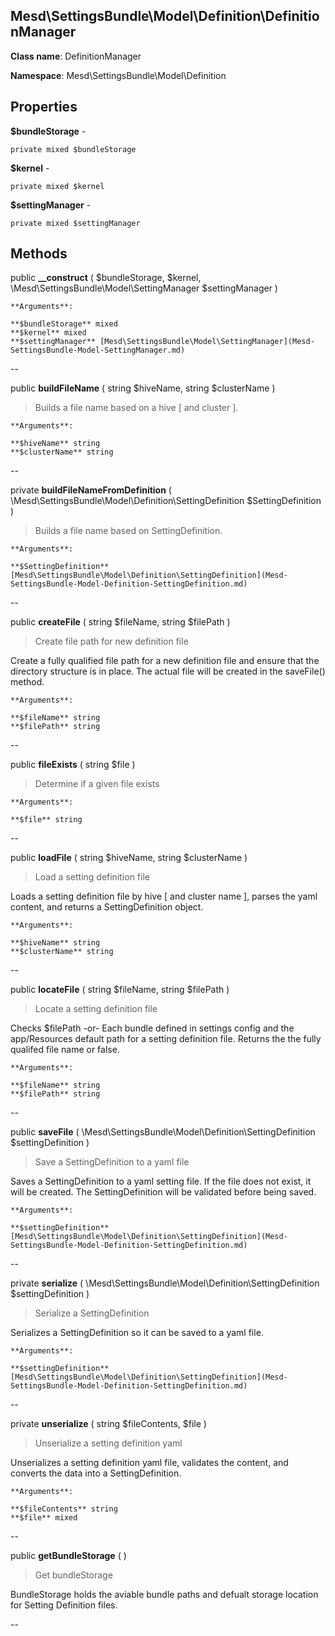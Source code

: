 Mesd\SettingsBundle\Model\Definition\DefinitionManager
---------------

    

    


**Class name**: DefinitionManager

**Namespace**: Mesd\SettingsBundle\Model\Definition









Properties
----------


**$bundleStorage** - 



    private mixed $bundleStorage






**$kernel** - 



    private mixed $kernel






**$settingManager** - 



    private mixed $settingManager






Methods
-------


public **__construct** ( $bundleStorage, $kernel, \Mesd\SettingsBundle\Model\SettingManager $settingManager )


> 








    **Arguments**:

    **$bundleStorage** mixed 
    **$kernel** mixed 
    **$settingManager** [Mesd\SettingsBundle\Model\SettingManager](Mesd-SettingsBundle-Model-SettingManager.md) 


--


public **buildFileName** ( string $hiveName, string $clusterName )


> Builds a file name based on a hive [ and cluster ].








    **Arguments**:

    **$hiveName** string 
    **$clusterName** string 


--


private **buildFileNameFromDefinition** ( \Mesd\SettingsBundle\Model\Definition\SettingDefinition $SettingDefinition )


> Builds a file name based on SettingDefinition.








    **Arguments**:

    **$SettingDefinition** [Mesd\SettingsBundle\Model\Definition\SettingDefinition](Mesd-SettingsBundle-Model-Definition-SettingDefinition.md) 


--


public **createFile** ( string $fileName, string $filePath )


> Create file path for new definition file

Create a fully qualified file path for a new definition file
and ensure that the directory structure is in place. The actual
file will be created in the saveFile() method.






    **Arguments**:

    **$fileName** string 
    **$filePath** string 


--


public **fileExists** ( string $file )


> Determine if a given file exists








    **Arguments**:

    **$file** string 


--


public **loadFile** ( string $hiveName, string $clusterName )


> Load a setting definition file

Loads a setting definition file by hive [ and cluster name ],
parses the yaml content, and returns a SettingDefinition object.






    **Arguments**:

    **$hiveName** string 
    **$clusterName** string 


--


public **locateFile** ( string $fileName, string $filePath )


> Locate a setting definition file

Checks $filePath
  -or-
Each bundle defined in settings config and the app/Resources
default path for a setting definition file. Returns the the
fully qualifed file name or false.






    **Arguments**:

    **$fileName** string 
    **$filePath** string 


--


public **saveFile** ( \Mesd\SettingsBundle\Model\Definition\SettingDefinition $settingDefinition )


> Save a SettingDefinition to a yaml file

Saves a SettingDefinition to a yaml setting file. If the file
does not exist, it will be created. The SettingDefinition
will be validated before being saved.






    **Arguments**:

    **$settingDefinition** [Mesd\SettingsBundle\Model\Definition\SettingDefinition](Mesd-SettingsBundle-Model-Definition-SettingDefinition.md) 


--


private **serialize** ( \Mesd\SettingsBundle\Model\Definition\SettingDefinition $settingDefinition )


> Serialize a SettingDefinition

Serializes a SettingDefinition so it can be saved to
a yaml file.






    **Arguments**:

    **$settingDefinition** [Mesd\SettingsBundle\Model\Definition\SettingDefinition](Mesd-SettingsBundle-Model-Definition-SettingDefinition.md) 


--


private **unserialize** ( string $fileContents, $file )


> Unserialize a setting definition yaml

Unserializes a setting definition yaml file, validates the
content, and converts the data into a SettingDefinition.






    **Arguments**:

    **$fileContents** string 
    **$file** mixed 


--


public **getBundleStorage** (  )


> Get bundleStorage

BundleStorage holds the aviable bundle paths and defualt
storage location for Setting Definition files.







--

